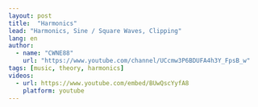 ```yaml
---
layout: post
title:  "Harmonics"
lead: "Harmonics, Sine / Square Waves, Clipping"
lang: en
author:
  - name: "CWNE88"
    url: "https://www.youtube.com/channel/UCcmw3P6BDUFA4h3Y_FpsB_w"
tags: [music, theory, harmonics]
videos:
  - url: https://www.youtube.com/embed/BUwQscYyfA8
    platform: youtube
---
```

